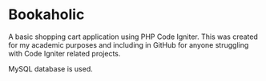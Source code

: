 # Bookaholic
A basic shopping cart application using PHP Code Igniter. This was created for my academic purposes and including in GitHub for anyone struggling with Code Igniter related projects.

MySQL database is used.
